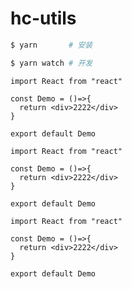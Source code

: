 # hc-utils

```bash
$ yarn       # 安装

$ yarn watch # 开发
```


```tsx mdx:preview
import React from "react"

const Demo = ()=>{
  return <div>2222</div>
}

export default Demo
```


```tsx mdx:preview&background=#fff
import React from "react"

const Demo = ()=>{
  return <div>2222</div>
}

export default Demo
```

```tsx mdx:preview&background=#fff
import React from "react"

const Demo = ()=>{
  return <div>2222</div>
}

export default Demo
```
